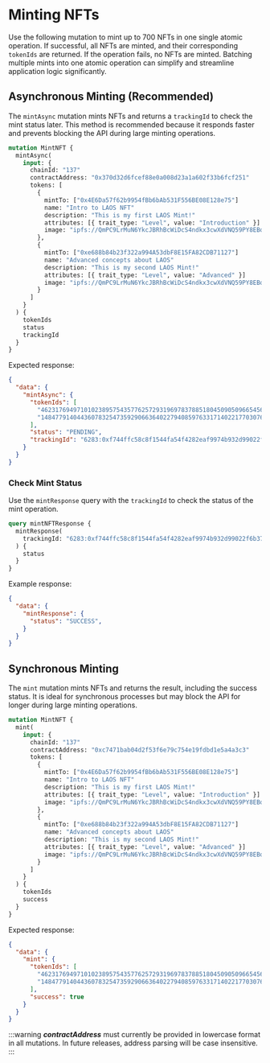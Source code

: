 # Minting NFTs

Use the following mutation to mint up to 700 NFTs in one single atomic operation. If successful, all NFTs are minted, and their corresponding `tokenIds` are returned. If the operation fails, no NFTs are minted. Batching multiple mints into one atomic operation can simplify and streamline application logic significantly.

## Asynchronous Minting (Recommended)

The `mintAsync` mutation mints NFTs and returns a `trackingId` to check the mint status later. This method is recommended because it responds faster and prevents blocking the API during large minting operations.

```graphql
mutation MintNFT {
  mintAsync(
    input: {
      chainId: "137"
      contractAddress: "0x370d32d6fcef88e0a008d23a1a602f33b6fcf251"
      tokens: [
        {
          mintTo: ["0x4E6Da57f62b9954fBb6bAb531F556BE08E128e75"]
          name: "Intro to LAOS NFT"
          description: "This is my first LAOS Mint!"
          attributes: [{ trait_type: "Level", value: "Introduction" }]
          image: "ipfs://QmPC9LrMuN6YkcJBRhBcWiDcS4ndkx3cwXdVNQ59PY8EBq"
        },
        {
          mintTo: ["0xe688b84b23f322a994A53dbF8E15FA82CDB71127"]
          name: "Advanced concepts about LAOS"
          description: "This is my second LAOS Mint!"
          attributes: [{ trait_type: "Level", value: "Advanced" }]
          image: "ipfs://QmPC9LrMuN6YkcJBRhBcWiDcS4ndkx3cwXdVNQ59PY8EBq"
        }
      ]
    }
  ) {
    tokenIds
    status
    trackingId
  }
}
```

Expected response:

```json
{
  "data": {
    "mintAsync": {
      "tokenIds": [
        "46231769497101023895754357762572931969783788518045090509665456129453327552117",
        "14847791404436078325473592906636402279408597633171402217703076291487718845731"
      ],
      "status": "PENDING",
      "trackingId": "6283:0xf744ffc58c8f1544fa54f4282eaf9974b932d99022f6b37f533f5a23c1cb9153"
    }
  }
}
```


### Check Mint Status

Use the `mintResponse` query with the `trackingId` to check the status of the mint operation.

```graphql
query mintNFTResponse {
  mintResponse(
    trackingId: "6283:0xf744ffc58c8f1544fa54f4282eaf9974b932d99022f6b37f533f5a23c1cb9153"
  ) {
    status
  }
}
```

Example response:

```json
{
  "data": {
    "mintResponse": {
      "status": "SUCCESS",
    }
  }
}
```

## Synchronous Minting

The `mint` mutation mints NFTs and returns the result, including the success status. It is ideal for synchronous processes but may block the API for longer during large minting operations.

```graphql
mutation MintNFT {
  mint(
    input: {
      chainId: "137"
      contractAddress: "0xc7471bab04d2f53f6e79c754e19fdbd1e5a4a3c3"
      tokens: [
        {
          mintTo: ["0x4E6Da57f62b9954fBb6bAb531F556BE08E128e75"]
          name: "Intro to LAOS NFT"
          description: "This is my first LAOS Mint!"
          attributes: [{ trait_type: "Level", value: "Introduction" }]
          image: "ipfs://QmPC9LrMuN6YkcJBRhBcWiDcS4ndkx3cwXdVNQ59PY8EBq"
        },
        {
          mintTo: ["0xe688b84b23f322a994A53dbF8E15FA82CDB71127"]
          name: "Advanced concepts about LAOS"
          description: "This is my second LAOS Mint!"
          attributes: [{ trait_type: "Level", value: "Advanced" }]
          image: "ipfs://QmPC9LrMuN6YkcJBRhBcWiDcS4ndkx3cwXdVNQ59PY8EBq"
        }
      ]
    }
  ) {
    tokenIds
    success
  }
}
```

Expected response:

```json
{
  "data": {
    "mint": {
      "tokenIds": [
        "46231769497101023895754357762572931969783788518045090509665456129453327552117",
        "14847791404436078325473592906636402279408597633171402217703076291487718845731"
      ],
      "success": true
    }
  }
}
```

:::warning
_**contractAddress**_ must currently be provided in lowercase format in all mutations. In future releases, address parsing will be case insensitive.
:::